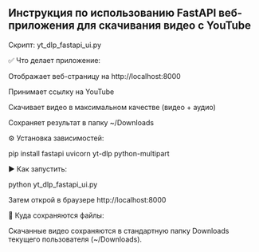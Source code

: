 ## Инструкция по использованию FastAPI веб-приложения для скачивания видео с YouTube

Скрипт: yt_dlp_fastapi_ui.py

✅ Что делает приложение:

Отображает веб-страницу на http://localhost:8000

Принимает ссылку на YouTube

Скачивает видео в максимальном качестве (видео + аудио)

Сохраняет результат в папку ~/Downloads

⚙️ Установка зависимостей:

pip install fastapi uvicorn yt-dlp python-multipart

▶️ Как запустить:

python yt_dlp_fastapi_ui.py

Затем открой в браузере http://localhost:8000

📂 Куда сохраняются файлы:

Скачанные видео сохраняются в стандартную папку Downloads текущего пользователя (~/Downloads).